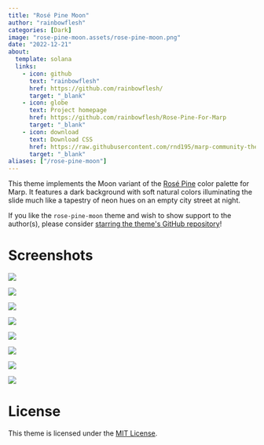 ```yaml
---
title: "Rosé Pine Moon"
author: "rainbowflesh"
categories: [Dark]
image: "rose-pine-moon.assets/rose-pine-moon.png"
date: "2022-12-21"
about:
  template: solana
  links:
    - icon: github
      text: "rainbowflesh"
      href: https://github.com/rainbowflesh/
      target: "_blank"
    - icon: globe
      text: Project homepage
      href: https://github.com/rainbowflesh/Rose-Pine-For-Marp
      target: "_blank"
    - icon: download
      text: Download CSS
      href: https://raw.githubusercontent.com/rnd195/marp-community-themes/live/themes/rose-pine-moon.css
      target: "_blank"
aliases: ["/rose-pine-moon"]
---
```


This theme implements the Moon variant of the [Rosé Pine](https://rosepinetheme.com/) color palette for Marp. It features a dark background with soft natural colors illuminating the slide much like a tapestry of neon hues on an empty city street at night.

If you like the `rose-pine-moon` theme and wish to show support to the author(s), please consider [starring the theme's GitHub repository](https://github.com/rainbowflesh/Rose-Pine-For-Marp)!

# Screenshots

![](rose-pine-moon.assets/rose-pine-moon_page-0001.jpg)

![](rose-pine-moon.assets/rose-pine-moon_page-0002.jpg)

![](rose-pine-moon.assets/rose-pine-moon_page-0003.jpg)

![](rose-pine-moon.assets/rose-pine-moon_page-0004.jpg)

![](rose-pine-moon.assets/rose-pine-moon_page-0005.jpg)

![](rose-pine-moon.assets/rose-pine-moon_page-0006.jpg)

![](rose-pine-moon.assets/rose-pine-moon_page-0007.jpg)

![](rose-pine-moon.assets/rose-pine-moon_page-0008.jpg)



# License

This theme is licensed under the [MIT License](https://github.com/rainbowflesh/Rose-Pine-For-Marp/blob/master/license).